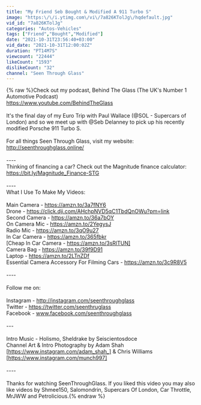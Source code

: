```yaml
---
title: "My Friend Seb Bought & Modified A 911 Turbo S"
image: "https:\/\/i.ytimg.com\/vi\/7a826KTolJg\/hqdefault.jpg"
vid_id: "7a826KTolJg"
categories: "Autos-Vehicles"
tags: ["Friend","Bought","Modified"]
date: "2021-10-31T23:56:40+03:00"
vid_date: "2021-10-31T12:00:02Z"
duration: "PT14M7S"
viewcount: "22444"
likeCount: "1593"
dislikeCount: "32"
channel: "Seen Through Glass"
---
```

{% raw %}Check out my podcast, Behind The Glass (The UK's Number 1 Automotive Podcast)<br /><a rel="nofollow" target="blank" href="https://www.youtube.com/BehindTheGlass">https://www.youtube.com/BehindTheGlass</a><br /><br />It's the final day of my Euro Trip with Paul Wallace (@SOL - Supercars of London) and so we meet up with @Seb Delanney to pick up his recently modified Porsche 911 Turbo S.<br /><br />For all things Seen Through Glass, visit my website:<br /><a rel="nofollow" target="blank" href="http://seenthroughglass.online/">http://seenthroughglass.online/</a><br /><br />----<br />Thinking of financing a car? Check out the Magnitude finance calculator: <a rel="nofollow" target="blank" href="https://bit.ly/Magnitude_Finance-STG">https://bit.ly/Magnitude_Finance-STG</a><br /><br />----<br />What I Use To Make My Videos:<br /><br />Main Camera - <a rel="nofollow" target="blank" href="https://amzn.to/3a7fNY6">https://amzn.to/3a7fNY6</a><br />Drone - <a rel="nofollow" target="blank" href="https://click.dji.com/AHchpNVD5qC1TbdQnOWu?pm=link">https://click.dji.com/AHchpNVD5qC1TbdQnOWu?pm=link</a><br />Second Camera - <a rel="nofollow" target="blank" href="https://amzn.to/36a7bOY">https://amzn.to/36a7bOY</a><br />On Camera Mic - <a rel="nofollow" target="blank" href="https://amzn.to/2YegysJ">https://amzn.to/2YegysJ</a><br />Radio Mic - <a rel="nofollow" target="blank" href="https://amzn.to/3qO9u27">https://amzn.to/3qO9u27</a><br />In Car Camera - <a rel="nofollow" target="blank" href="https://amzn.to/365fbkr">https://amzn.to/365fbkr</a><br />[Cheap In Car Camera - <a rel="nofollow" target="blank" href="https://amzn.to/3sRlTUN]">https://amzn.to/3sRlTUN]</a><br />Camera Bag - <a rel="nofollow" target="blank" href="https://amzn.to/39f9D91">https://amzn.to/39f9D91</a><br />Laptop - <a rel="nofollow" target="blank" href="https://amzn.to/2LTnZDf">https://amzn.to/2LTnZDf</a><br />Essential Camera Accessory For Filming Cars - <a rel="nofollow" target="blank" href="https://amzn.to/3c9R8V5">https://amzn.to/3c9R8V5</a><br /><br />----<br /><br />Follow me on:<br /><br />Instagram - <a rel="nofollow" target="blank" href="http://instagram.com/seenthroughglass">http://instagram.com/seenthroughglass</a><br />Twitter - <a rel="nofollow" target="blank" href="https://twitter.com/seenthruglass">https://twitter.com/seenthruglass</a><br />Facebook - www.facebook.com/seenthroughglass<br /><br />---<br /><br />Intro Music - Holismo, Sheldrake by Seiscientosdoce<br />Channel Art &amp; Intro Photography by Adam Shah [<a rel="nofollow" target="blank" href="https://www.instagram.com/adam_shah_]">https://www.instagram.com/adam_shah_]</a> &amp; Chris Williams  [<a rel="nofollow" target="blank" href="https://www.instagram.com/munch997]">https://www.instagram.com/munch997]</a><br /><br />----<br /><br />Thanks for watching SeenThroughGlass. If you liked this video you may also like videos by Shmee150, Salomondrin, Supercars Of London,  Car Throttle, MrJWW and Petrolicious.{% endraw %}
